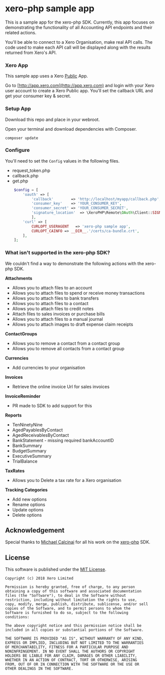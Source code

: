 # xero-php sample app

This is a sample app for the xero-php SDK. Currently, this app focuses on demonstrating the functionality of all Accounting API endpoints and their related actions.  

You'll be able to connect to a Xero Organisation, make real API calls. The code used to make each API call will be displayed along with the results returned from Xero's API.

### Xero App
This sample app uses a Xero [Public](http://developer.xero.com/documentation/auth-and-limits/public-applications/) App.

Go to [http://app.xero.com](http://app.xero.com) and login with your Xero user account to create a Xero Public app. You'll set the callback URL and get your consumer key & secret.

### Setup App
Download this repo and place in your webroot.

Open your terminal and download dependencies with Composer.

	composer update

### Configure
You'll need to set the `Config` values in the following files.

* request_token.php
* callback.php
* get.php

```php
	$config = [
		'oauth' => [
			'callback'        => 'http://localhost/myapp/callback.php',
			'consumer_key'    => 'YOUR_CONSUMER_KEY',
			'consumer_secret' => 'YOUR_CONSUMER_SECRET',
			'signature_location'  => \XeroPHP\Remote\OAuth\Client::SIGN_LOCATION_QUERY,
			],
		'curl' => [
			CURLOPT_USERAGENT   => 'xero-php sample app',
			CURLOPT_CAINFO => __DIR__.'/certs/ca-bundle.crt',
		],
	];
```


### What isn't supported in the xero-php SDK?
We couldn't find a way to demonstrate the following actions with the xero-php SDK.

**Attachments**

* Allows you to attach files to an account
* Allows you to attach files to spend or receive money transactions
* Allows you to attach files to bank transfers
* Allows you to attach files to a contact
* Allows you to attach files to credit notes
* Attach files to sales invoices or purchase bills
* Allows you to attach files to a manual journal
* Allows you to attach images to draft expense claim receipts 

**ContactGroups**

* Allows you to remove a contact from a contact group
* Allows you to remove all contacts from a contact group

**Currencies**

* Add currencies to your organisation

**Invoices**
* Retrieve the online invoice Url for sales invoices 

**InvoiceReminder**
* PR made to SDK to add support for this

**Reports**
* TenNinetyNine
* AgedPayablesByContact
* AgedReceivablesByContact
* BankStatement - missing required bankAccountID
* BankSummary
* BudgetSummary
* ExecutiveSummary
* TrialBalance

**TaxRates**
* Allows you to Delete a tax rate for a Xero organisation

**Tracking Categories**
* Add new options 
* Rename options 
* Update options 
* Delete options

## Acknowledgement

Special thanks to [Michael Calcinai](https://github.com/calcinai) for all his work on the [xero-php](https://github.com/calcinai/xero-php) SDK. 
  

## License

This software is published under the [MIT License](http://en.wikipedia.org/wiki/MIT_License).

	Copyright (c) 2018 Xero Limited

	Permission is hereby granted, free of charge, to any person
	obtaining a copy of this software and associated documentation
	files (the "Software"), to deal in the Software without
	restriction, including without limitation the rights to use,
	copy, modify, merge, publish, distribute, sublicense, and/or sell
	copies of the Software, and to permit persons to whom the
	Software is furnished to do so, subject to the following
	conditions:

	The above copyright notice and this permission notice shall be
	included in all copies or substantial portions of the Software.

	THE SOFTWARE IS PROVIDED "AS IS", WITHOUT WARRANTY OF ANY KIND,
	EXPRESS OR IMPLIED, INCLUDING BUT NOT LIMITED TO THE WARRANTIES
	OF MERCHANTABILITY, FITNESS FOR A PARTICULAR PURPOSE AND
	NONINFRINGEMENT. IN NO EVENT SHALL THE AUTHORS OR COPYRIGHT
	HOLDERS BE LIABLE FOR ANY CLAIM, DAMAGES OR OTHER LIABILITY,
	WHETHER IN AN ACTION OF CONTRACT, TORT OR OTHERWISE, ARISING
	FROM, OUT OF OR IN CONNECTION WITH THE SOFTWARE OR THE USE OR
	OTHER DEALINGS IN THE SOFTWARE.

